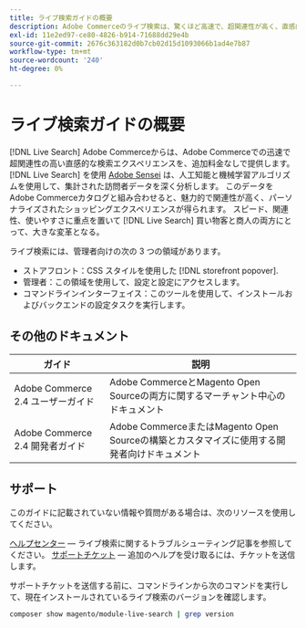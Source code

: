 ```yaml
---
title: ライブ検索ガイドの概要
description: Adobe Commerceのライブ検索は、驚くほど高速で、超関連性が高く、直感的な検索エクスペリエンスを提供します。
exl-id: 11e2ed97-ce80-4826-b914-71688dd29e4b
source-git-commit: 2676c363182d0b7cb02d15d1093066b1ad4e7b87
workflow-type: tm+mt
source-wordcount: '240'
ht-degree: 0%

---
```


# ライブ検索ガイドの概要

[!DNL Live Search] Adobe Commerceからは、Adobe Commerceでの迅速で超関連性の高い直感的な検索エクスペリエンスを、追加料金なしで提供します。 [!DNL Live Search] を使用 [Adobe Sensei](https://www.adobe.com/sensei.html) は、人工知能と機械学習アルゴリズムを使用して、集計された訪問者データを深く分析します。 このデータをAdobe Commerceカタログと組み合わせると、魅力的で関連性が高く、パーソナライズされたショッピングエクスペリエンスが得られます。 スピード、関連性、使いやすさに重点を置いて [!DNL Live Search] 買い物客と商人の両方にとって、大きな変革となる。

ライブ検索には、管理者向けの次の 3 つの領域があります。

* ストアフロント：CSS スタイルを使用した [!DNL storefront popover].
* 管理者：この領域を使用して、設定と設定にアクセスします。
* コマンドラインインターフェイス：このツールを使用して、インストールおよびバックエンドの設定タスクを実行します。

## その他のドキュメント

| ガイド | 説明 |
|--- |--- |
| Adobe Commerce 2.4 ユーザーガイド | Adobe CommerceとMagento Open Sourceの両方に関するマーチャント中心のドキュメント |
| Adobe Commerce 2.4 開発者ガイド | Adobe CommerceまたはMagento Open Sourceの構築とカスタマイズに使用する開発者向けドキュメント |

## サポート

このガイドに記載されていない情報や質問がある場合は、次のリソースを使用してください。

[ヘルプセンター](https://support.magento.com/hc/en-us)  — ライブ検索に関するトラブルシューティング記事を参照してください。
[サポートチケット](https://support.magento.com/hc/en-us/articles/360000913794#submit-ticket)  — 追加のヘルプを受け取るには、チケットを送信します。

サポートチケットを送信する前に、コマンドラインから次のコマンドを実行して、現在インストールされているライブ検索のバージョンを確認します。

```bash
composer show magento/module-live-search | grep version
```
